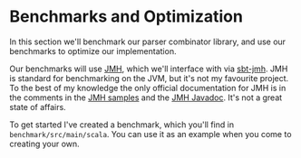 # Benchmarks and Optimization

In this section we'll benchmark our parser combinator library, and use our benchmarks to optimize our implementation. 

Our benchmarks will use [JMH](https://github.com/openjdk/jmh), which we'll interface with via [sbt-jmh](https://github.com/sbt/sbt-jmh). JMH is standard for benchmarking on the JVM, but it's not my favourite project. To the best of my knowledge the only official documentation for JMH is in the comments in the [JMH samples](https://github.com/openjdk/jmh/tree/master/jmh-samples/src/main/java/org/openjdk/jmh/samples) and the [JMH Javadoc](https://javadoc.io/doc/org.openjdk.jmh/jmh-core/latest/index.html). It's not a great state of affairs. 

To get started I've created a benchmark, which you'll find in `benchmark/src/main/scala`. You can use it as an example when you come to creating your own.
